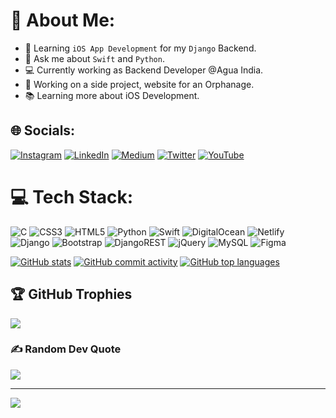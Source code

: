 # 💫 About Me:
- 📱 Learning `iOS App Development` for my `Django` Backend.
- 🚀 Ask me about `Swift` and `Python`.
- 💻 Currently working as Backend Developer @Agua India.
- 🌟 Working on a side project, website for an Orphanage.
- 📚 Learning more about iOS Development.



## 🌐 Socials:
[![Instagram](https://img.shields.io/badge/Instagram-%23E4405F.svg?logo=Instagram&logoColor=white)](https://instagram.com/the.codeholic) [![LinkedIn](https://img.shields.io/badge/LinkedIn-%230077B5.svg?logo=linkedin&logoColor=white)](https://linkedin.com/in/shaheem-pp) [![Medium](https://img.shields.io/badge/Medium-12100E?logo=medium&logoColor=white)](https://medium.com/@shaheem-pp) [![Twitter](https://img.shields.io/badge/Twitter-%231DA1F2.svg?logo=Twitter&logoColor=white)](https://twitter.com/The_Codeholic) [![YouTube](https://img.shields.io/badge/YouTube-%23FF0000.svg?logo=YouTube&logoColor=white)](https://youtube.com/@ShaheemPP) 



# 💻 Tech Stack:
![C](https://img.shields.io/badge/c-%2300599C.svg?style=for-the-badge&logo=c&logoColor=white) ![CSS3](https://img.shields.io/badge/css3-%231572B6.svg?style=for-the-badge&logo=css3&logoColor=white) ![HTML5](https://img.shields.io/badge/html5-%23E34F26.svg?style=for-the-badge&logo=html5&logoColor=white) ![Python](https://img.shields.io/badge/python-3670A0?style=for-the-badge&logo=python&logoColor=ffdd54) ![Swift](https://img.shields.io/badge/swift-F54A2A?style=for-the-badge&logo=swift&logoColor=white) ![DigitalOcean](https://img.shields.io/badge/DigitalOcean-%230167ff.svg?style=for-the-badge&logo=digitalOcean&logoColor=white) ![Netlify](https://img.shields.io/badge/netlify-%23000000.svg?style=for-the-badge&logo=netlify&logoColor=#00C7B7) ![Django](https://img.shields.io/badge/django-%23092E20.svg?style=for-the-badge&logo=django&logoColor=white) ![Bootstrap](https://img.shields.io/badge/bootstrap-%23563D7C.svg?style=for-the-badge&logo=bootstrap&logoColor=white) ![DjangoREST](https://img.shields.io/badge/DJANGO-REST-ff1709?style=for-the-badge&logo=django&logoColor=white&color=ff1709&labelColor=gray) ![jQuery](https://img.shields.io/badge/jquery-%230769AD.svg?style=for-the-badge&logo=jquery&logoColor=white) ![MySQL](https://img.shields.io/badge/mysql-%2300f.svg?style=for-the-badge&logo=mysql&logoColor=white) 	![Figma](https://img.shields.io/badge/figma-%23F24E1E.svg?style=for-the-badge&logo=figma&logoColor=white)


[![GitHub stats](https://github-readme-stats.vercel.app/api?username=shaheem-pp&theme=blue-green&hide_border=false&include_all_commits=false&count_private=true)]()
[![GitHub commit activity](https://github-readme-streak-stats.herokuapp.com/?user=shaheem-pp&theme=blue-green&hide_border=false)]()
[![GitHub top languages](https://github-readme-stats.vercel.app/api/top-langs/?username=shaheem-pp&hide=javascript,scss,css,html&theme=blue-green&hide_border=false&include_all_commits=false&count_private=true&layout=compact)]()




## 🏆 GitHub Trophies
![](https://github-profile-trophy.vercel.app/?username=shaheem-pp&theme=matrix&no-frame=false&no-bg=false&margin-w=4)



### ✍️ Random Dev Quote
![](https://quotes-github-readme.vercel.app/api?type=horizontal&theme=dark)

---
[![](https://visitcount.itsvg.in/api?id=shaheem-pp&icon=5&color=3)](https://visitcount.itsvg.in)

